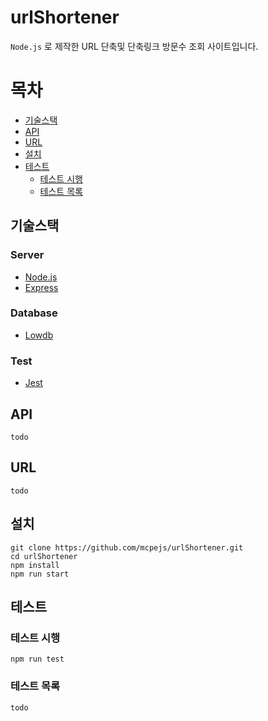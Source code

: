 # urlShortener
`Node.js` 로 제작한 URL 단축및 단축링크 방문수 조회 사이트입니다.

# 목차
- [기술스택](#기술스택)
- [API](#API)
- [URL](#URL)
- [설치](#설치)
- [테스트](#테스트)
  - [테스트 시행](#테스트-시행)
  - [테스트 목록](#테스트-목록)
## 기술스택
### Server
- [Node.js](https://nodejs.org/) 
- [Express](https://expressjs.com/)

### Database
- [Lowdb](https://github.com/typicode/lowdb)

### Test
- [Jest](https://jestjs.io/)

## API
```
todo
```

## URL
```
todo
```

## 설치
```
git clone https://github.com/mcpejs/urlShortener.git
cd urlShortener
npm install
npm run start
```

## 테스트
### 테스트 시행
```
npm run test
```

### 테스트 목록
```
todo
```

